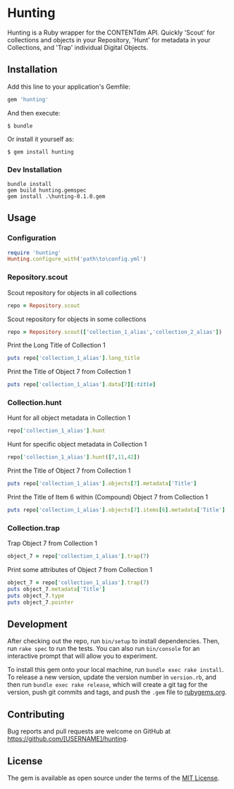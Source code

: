 # Hunting

Hunting is a Ruby wrapper for the CONTENTdm API. Quickly 'Scout' for collections and objects in your Repository, 'Hunt' for metadata in your Collections, and 'Trap' individual Digital Objects.

## Installation

Add this line to your application's Gemfile:

```ruby
gem 'hunting'
```

And then execute:

    $ bundle

Or install it yourself as:

    $ gem install hunting

### Dev Installation

    bundle install
    gem build hunting.gemspec
    gem install .\hunting-0.1.0.gem

## Usage

### Configuration
```ruby
require 'hunting'
Hunting.configure_with('path\to\config.yml')
```

### Repository.scout

Scout repository for objects in all collections
```ruby
repo = Repository.scout
```

Scout repository for objects in some collections
```ruby
repo = Repository.scout(['collection_1_alias','collection_2_alias'])
```

Print the Long Title of Collection 1
```ruby
puts repo['collection_1_alias'].long_title
```

Print the Title of Object 7 from Collection 1
```ruby
puts repo['collection_1_alias'].data[7][:title]
```

### Collection.hunt

Hunt for all object metadata in Collection 1
```ruby
repo['collection_1_alias'].hunt
```

Hunt for specific object metadata in Collection 1
```ruby
repo['collection_1_alias'].hunt([7,11,42])
```

Print the Title of Object 7 from Collection 1
```ruby
puts repo['collection_1_alias'].objects[7].metadata['Title']
```

Print the Title of Item 6 within (Compound) Object 7 from Collection 1
```ruby
puts repo['collection_1_alias'].objects[7].items[6].metadata['Title']
```

### Collection.trap

Trap Object 7 from Collection 1
```ruby
object_7 = repo['collection_1_alias'].trap(7)
```

Print some attributes of Object 7 from Collection 1
```ruby
object_7 = repo['collection_1_alias'].trap(7)
puts object_7.metadata['Title']
puts object_7.type
puts object_7.pointer
```

## Development

After checking out the repo, run `bin/setup` to install dependencies. Then, run `rake spec` to run the tests. You can also run `bin/console` for an interactive prompt that will allow you to experiment.

To install this gem onto your local machine, run `bundle exec rake install`. To release a new version, update the version number in `version.rb`, and then run `bundle exec rake release`, which will create a git tag for the version, push git commits and tags, and push the `.gem` file to [rubygems.org](https://rubygems.org).

## Contributing

Bug reports and pull requests are welcome on GitHub at https://github.com/[USERNAME]/hunting.


## License

The gem is available as open source under the terms of the [MIT License](http://opensource.org/licenses/MIT).

